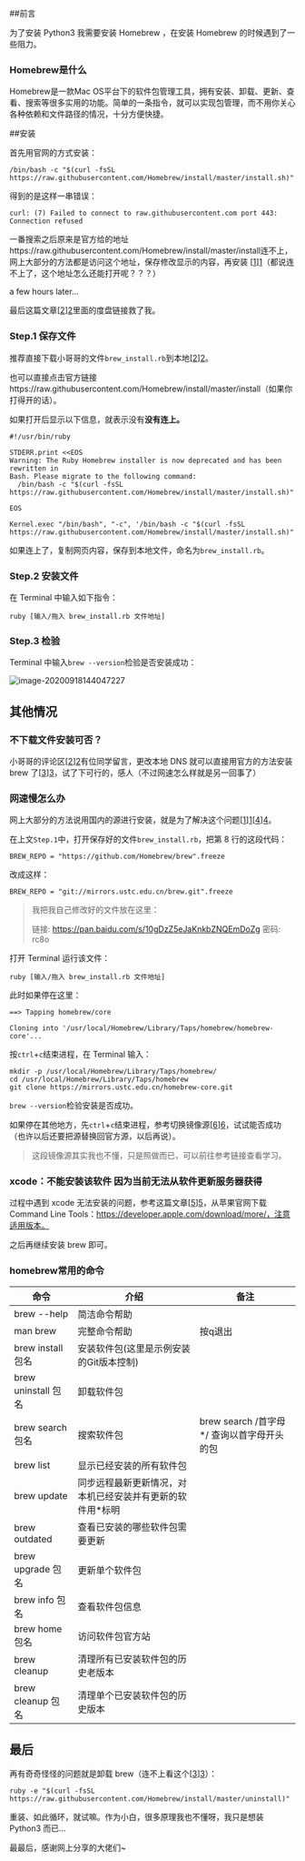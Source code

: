 ##前言

为了安装 Python3 我需要安装 Homebrew ，在安装 Homebrew 的时候遇到了一些阻力。

### Homebrew是什么

Homebrew是一款Mac OS平台下的软件包管理工具，拥有安装、卸载、更新、查看、搜索等很多实用的功能。简单的一条指令，就可以实现包管理，而不用你关心各种依赖和文件路径的情况，十分方便快捷。

##安装

首先用官网的方式安装：

```
/bin/bash -c "$(curl -fsSL https://raw.githubusercontent.com/Homebrew/install/master/install.sh)"
```

得到的是这样一串错误：

```
curl: (7) Failed to connect to raw.githubusercontent.com port 443: Connection refused
```

一番搜索之后原来是官方给的地址https://raw.githubusercontent.com/Homebrew/install/master/install连不上，网上大部分的方法都是访问这个地址，保存修改显示的内容，再安装 [[1]][1]（都说连不上了，这个地址怎么还能打开呢？？？）

a few hours later...

最后这篇文章[[2]][2]里面的度盘链接救了我。

### Step.1 保存文件

推荐直接下载小哥哥的文件`brew_install.rb`到本地[[2]][2]。

也可以直接点击官方链接https://raw.githubusercontent.com/Homebrew/install/master/install（如果你打得开的话）。

如果打开后显示以下信息，就表示没有**没有连上。**

```
#!/usr/bin/ruby

STDERR.print <<EOS
Warning: The Ruby Homebrew installer is now deprecated and has been rewritten in
Bash. Please migrate to the following command:
  /bin/bash -c "$(curl -fsSL https://raw.githubusercontent.com/Homebrew/install/master/install.sh)"

EOS

Kernel.exec "/bin/bash", "-c", '/bin/bash -c "$(curl -fsSL https://raw.githubusercontent.com/Homebrew/install/master/install.sh)"'
```

如果连上了，复制网页内容，保存到本地文件，命名为`brew_install.rb`。

### Step.2 安装文件

在 Terminal 中输入如下指令：

```
ruby [输入/拖入 brew_install.rb 文件地址]
```

### Step.3 检验

Terminal 中输入`brew --version`检验是否安装成功：

![image-20200918144047227](https://tva1.sinaimg.cn/large/007S8ZIlly1giusrj1oxoj30qm02igmp.jpg)



## 其他情况

### 不下载文件安装可否？

小哥哥的评论区[[2]][2]有位同学留言，更改本地 DNS 就可以直接用官方的方法安装 brew 了[[3]][3]，试了下可行的，感人（不过网速怎么样就是另一回事了）

### 网速慢怎么办

网上大部分的方法说用国内的源进行安装，就是为了解决这个问题[[1]][1][[4]][4]。

在上文`Step.1`中，打开保存好的文件`brew_install.rb`，把第 8 行的这段代码：

```
BREW_REPO = "https://github.com/Homebrew/brew".freeze
```

改成这样：

```
BREW_REPO = "git://mirrors.ustc.edu.cn/brew.git".freeze
```

> 我把我自己修改好的文件放在这里：
>
> 链接: https://pan.baidu.com/s/10gDzZ5eJaKnkbZNQEmDoZg  密码: rc8o

打开 Terminal 运行该文件：

```
ruby [输入/拖入 brew_install.rb 文件地址]
```

此时如果停在这里：

```
==> Tapping homebrew/core

Cloning into '/usr/local/Homebrew/Library/Taps/homebrew/homebrew-core'...
```

按`ctrl`+`c`结束进程，在 Terminal 输入：

```
mkdir -p /usr/local/Homebrew/Library/Taps/homebrew/
cd /usr/local/Homebrew/Library/Taps/homebrew
git clone https://mirrors.ustc.edu.cn/homebrew-core.git
```

`brew --version`检验安装是否成功。



如果停在其他地方，先`ctrl`+`c`结束进程，参考切换镜像源[[6]][6]，试试能否成功（也许以后还要把源替换回官方源，以后再说）。

> 这段镜像源其实我也不懂，只是照做而已，可以前往参考链接查看学习。

### xcode：不能安装该软件 因为当前无法从软件更新服务器获得

过程中遇到 xcode 无法安装的问题，参考这篇文章[[5]][5]，从苹果官网下载 Command Line Tools：https://developer.apple.com/download/more/，注意适用版本。

之后再继续安装 brew 即可。

### homebrew常用的命令

| **命令**            | **介绍**                                                  | **备注**                                   |
| ------------------- | --------------------------------------------------------- | ------------------------------------------ |
| brew --help         | 简洁命令帮助                                              |                                            |
| man brew            | 完整命令帮助                                              | 按q退出                                    |
| brew install 包名   | 安装软件包(这里是示例安装的Git版本控制)                   |                                            |
| brew uninstall 包名 | 卸载软件包                                                |                                            |
| brew search 包名    | 搜索软件包                                                | brew search /首字母*/ 查询以首字母开头的包 |
| brew list           | 显示已经安装的所有软件包                                  |                                            |
| brew update         | 同步远程最新更新情况，对本机已经安装并有更新的软件用*标明 |                                            |
| brew outdated       | 查看已安装的哪些软件包需要更新                            |                                            |
| brew upgrade 包名   | 更新单个软件包                                            |                                            |
| brew info 包名      | 查看软件包信息                                            |                                            |
| brew home 包名      | 访问软件包官方站                                          |                                            |
| brew cleanup        | 清理所有已安装软件包的历史老版本                          |                                            |
| brew cleanup 包名   | 清理单个已安装软件包的历史版本                            |                                            |



## 最后

再有奇奇怪怪的问题就是卸载 brew（连不上看这个[[3]][3]）：

```
ruby -e "$(curl -fsSL https://raw.githubusercontent.com/Homebrew/install/master/uninstall)"
```

重装、如此循环，就试嘛。作为小白，很多原理我也不懂呀，我只是想装 Python3 而已...

最最后，感谢网上分享的大佬们~



[1]:https://blog.csdn.net/WizardtoH/article/details/104744008	"homebrew最新国内源安装方法（2020年3月）"
[2]:https://blog.csdn.net/u012400885/article/details/103849472	"Homebrew | curl: (7) Failed to connect to raw.githubusercontent.com port 443: Connection refused"
[3]:https://blog.csdn.net/bryong/article/details/108374261	"HomeBrew|curl: (7) Failed to connect to raw.githubusercontent.com port 443: Connection refused的解决方案"
[4]:https://juejin.im/post/6844903782589923335Mac	"HomeBrew国内镜像安装方法"
[5]:https://wxiangqian.github.io/2020/07/07/MacOS/Mac%E4%B8%8B%E5%AE%89%E8%A3%85brew%E9%81%87%E5%88%B0%E7%9A%84%E9%97%AE%E9%A2%98%E4%BB%A5%E5%8F%8A%E8%A7%A3%E5%86%B3%E6%96%B9%E6%A1%88/	"Mac下安装brew遇到的问题以及解决方案"
[6]:https://blog.csdn.net/lwplwf/article/details/79097565	"Mac下更换Homebrew镜像源"

